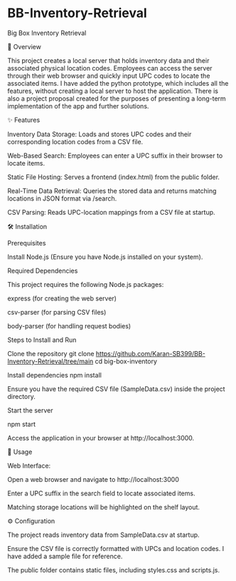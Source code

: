 # BB-Inventory-Retrieval

Big Box Inventory Retrieval

🚀 Overview

This project creates a local server that holds inventory data and their associated physical location codes. Employees can access the server through their web browser and quickly input UPC codes to locate the associated items. I have added the python prototype, which includes all the features, without creating a local server to host the application. There is also a project proposal created for the purposes of presenting a long-term implementation of the app and further solutions.

✨ Features

Inventory Data Storage: Loads and stores UPC codes and their corresponding location codes from a CSV file.

Web-Based Search: Employees can enter a UPC suffix in their browser to locate items.

Static File Hosting: Serves a frontend (index.html) from the public folder.

Real-Time Data Retrieval: Queries the stored data and returns matching locations in JSON format via /search.

CSV Parsing: Reads UPC-location mappings from a CSV file at startup.

🛠 Installation

Prerequisites

Install Node.js (Ensure you have Node.js installed on your system).

Required Dependencies

This project requires the following Node.js packages:

express (for creating the web server)

csv-parser (for parsing CSV files)

body-parser (for handling request bodies)

Steps to Install and Run

Clone the repository git clone https://github.com/Karan-SB399/BB-Inventory-Retrieval/tree/main cd big-box-inventory

Install dependencies npm install

Ensure you have the required CSV file (SampleData.csv) inside the project directory.

Start the server

npm start

Access the application in your browser at http://localhost:3000.

📌 Usage

Web Interface:

Open a web browser and navigate to http://localhost:3000

Enter a UPC suffix in the search field to locate associated items.

Matching storage locations will be highlighted on the shelf layout.

⚙️ Configuration

The project reads inventory data from SampleData.csv at startup.

Ensure the CSV file is correctly formatted with UPCs and location codes. I have added a sample file for reference.

The public folder contains static files, including styles.css and scripts.js.
